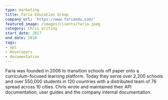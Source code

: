 ```yaml
---
type: marketing
title: Faria Education Group
company_url: 'https://www.fariaedu.com/'
featured_image: /images/clients/faria.jpeg
category: Chris writing
start_date: 2017
end_date: 2018
tags:
- api
- developers
- documentation
---
```


Faria was founded in 2006 to transition schools off paper onto a curriculum-focused learning platform. Today they serve over 2,200 schools and over 550,000 students in 120 countries with a distributed team of 76 spread across 10 cities. Chris wrote and maintained their API documentation, user guides and the company internal documentation.
